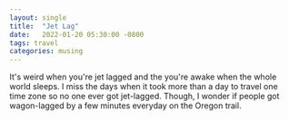 ```yaml
---
layout: single
title:  "Jet Lag"
date:   2022-01-20 05:30:00 -0800
tags: travel
categories: musing
---
```


It's weird when you're jet lagged and the you're awake when the whole world sleeps. I
miss the days when it took more than a day to travel one time zone so no one ever got
jet-lagged. Though, I wonder if people got wagon-lagged by a few minutes everyday on
the Oregon trail.